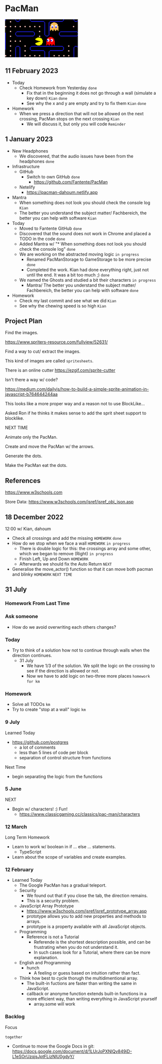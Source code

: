 # PacMan

![](logo.png)

## 11 February 2023

* Today
  * Check Homework from Yesterday `done`
    * Fix that in the beginning it does not go through a wall (simulate a key down) `Kian` `done`
    * See why the x and y are empty and try to fix them `Kian` `done`
* Homework
  * When we press a direction that will not be allowed on the next crossing, PacMan stops on the next crossing `Kian`
    * We will discuss it, but only you will code `Reminder`

## 1 January 2023

* New Headphones
  * We discovered, that the audio issues have been from the headphones `done`
* Infrastructure
  * GitHub
    * Switch to own GitHub `done`
      * https://github.com/Fantente/PacMan
  * Netelify
    * https://pacman-dahoum.netlify.app
* Mantra
  * When something does not look you should check the console log `Kian`
  * The better you understand the subject matter/ Fachbereich, the better you can help with software `Kian`
* Today
  * Moved to Fantente GitHub `done`
  * Discovered that the sound does not work in Chrome and placed a TODO in the code `done`
  * Added Mantra w/ "* When something does not look you should check the console log" `done`
  * We are working on the abstracted moving logic `in progress`
    * Renamed PacManStorage to GameStorage to be more precise `done`
    * Completed the work. Kian had done everything right, just not until the end. It was a bit too much ;) `done`
  * We named the Ghosts and studied a bit their characters `in progress`
    * Mantra/ The better you understand the subject matter/ Fachbereich, the better you can help with software `done`
 * Homework
   * Check my last commit and see what we did `Kian`
   * See why the chewing speed is so high `Kian`

## Project Plan

Find the images.

https://www.spriters-resource.com/fullview/52631/

Find a way to cut/ extract the images.

This kind of images are called `spritesheets`.

There is an online cutter https://ezgif.com/sprite-cutter

Isn't there a way w/ code?

https://medium.com/dailyjs/how-to-build-a-simple-sprite-animation-in-javascript-b764644244aa

This looks like a more proper way and a reason not to use BlockLike...

Asked Ron if he thinks it makes sense to add the sprit sheet support to blocklike.

NEXT TIME

Animate only the PacMan.

Create and move the PacMan w/ the arrows.

Generate the dots.

Make the PacMan eat the dots.

## References

https://www.w3schools.com


Store Data:
https://www.w3schools.com/jsref/jsref_obj_json.asp

## 18 December 2022

12:00 w/ Kian, dahoum

* Check all crossings and add the missing `HOMEWORK` `done`
* How do we stop when we face a wall `HOMEWORK` `in progress`
  * There is double logic for this: the crossings array and some other, which we began to remove (Right) `in progress`
  * Finish Left, Up and Down `HOMEWORK`
  * Afterwards we should fix the Auto Return `NEXT`
* Generalise the move_actor() function so that it can move both pacman and blinky `HOMEWORK` `NEXT TIME`

## 31 July

### Homework From Last Time



### Ask someone

* How do we avoid overwriting each others changes?

### Today

* Try to think of a solution how not to continue through walls when the direction continues.
  * 31 July
    * We have 1/3 of the solution. We split the logic on the crossing to see if the direction is allowed or not.
    * Now we have to add logic on two-three more places `homework for km`

### Homework

* Solve all TODOs `km`
* Try to create "stop at a wall" logic `km`

### 9 July

Learned Today

* https://github.com/postgres
  * a lot of comments
  * less than 5 lines of code per block
  * separation of control structure from functions

Next Time

* begin separating the logic from the functions

### 5 June

NEXT

* Begin w/ characters! :) Fun!
  * https://www.classicgaming.cc/classics/pac-man/characters


### 12 March

Long Term Homework

* Learn to work w/ boolean in if ... else ... statements.
  * TypeScript
* Learn about the scope of variables and create examples.
### 12 February

* Learned Today
  * The Google PacMan has a gradual teleport.
  * Security
    * We found out that if you close the tab, the direction remains.
    * This is a security problem.
  * JavaScript Array Prototype
    * https://www.w3schools.com/jsref/jsref_prototype_array.asp
    * prototype allows you to add new properties and methods to arrays.
    * prototype is a property available with all JavaScript objects.
  * Programming
    * Reference is not a Tutorial
      * Referende is the shortest description possible, and can be frustrating when you do not understand it.
      * In such cases look for a Tutorial, where there can be more explanation.
  * English and Programming
    * hunch
      * A feeling or guess based on intuition rather than fact.
  * Think how best to cycle thorugh the multidimentional array.
    * The built-in fuctions are faster than writing the same in JavaScript.
    * callback or anonyme function extends built-in functions in a more efficient way, than writing everything in JavaScript yourself
      * array.some will work

### Backlog

Focus

`together`

* Continue to move the Google Docs in git: https://docs.google.com/document/d/1LUrJoPXNlQv849iD-L1eSOrUzqjsJptFLizNlU0gdyY/